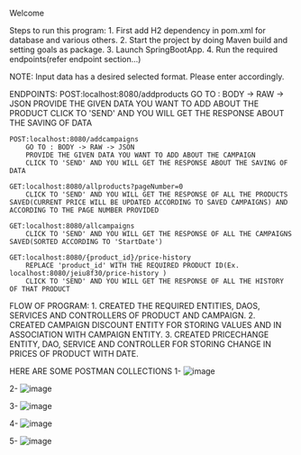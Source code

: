 Welcome 

Steps to run this program:
	1. First add H2 dependency in pom.xml for database and various others.
	2. Start the project by doing Maven build and setting goals as package.
	3. Launch SpringBootApp.
	4. Run the required endpoints(refer endpoint section...)

NOTE: Input data has a desired selected format. Please enter accordingly.

ENDPOINTS:
	POST:localhost:8080/addproducts
		GO TO : BODY -> RAW -> JSON
		PROVIDE THE GIVEN DATA YOU WANT TO ADD ABOUT THE PRODUCT
		CLICK TO 'SEND' AND YOU WILL GET THE RESPONSE ABOUT THE SAVING OF DATA
		
	POST:localhost:8080/addcampaigns
		GO TO : BODY -> RAW -> JSON
		PROVIDE THE GIVEN DATA YOU WANT TO ADD ABOUT THE CAMPAIGN
		CLICK TO 'SEND' AND YOU WILL GET THE RESPONSE ABOUT THE SAVING OF DATA
		
	GET:localhost:8080/allproducts?pageNumber=0
		CLICK TO 'SEND' AND YOU WILL GET THE RESPONSE OF ALL THE PRODUCTS SAVED(CURRENT PRICE WILL BE UPDATED ACCORDING TO SAVED CAMPAIGNS) AND ACCORDING TO THE PAGE NUMBER PROVIDED
		
	GET:localhost:8080/allcampaigns
		CLICK TO 'SEND' AND YOU WILL GET THE RESPONSE OF ALL THE CAMPAIGNS SAVED(SORTED ACCORDING TO 'StartDate')
		
	GET:localhost:8080/{product_id}/price-history
		REPLACE 'product_id' WITH THE REQUIRED PRODUCT ID(Ex. localhost:8080/jeiu8f30/price-history )
		CLICK TO 'SEND' AND YOU WILL GET THE RESPONSE OF ALL THE HISTORY OF THAT PRODUCT
		
FLOW OF PROGRAM:
	1. CREATED THE REQUIRED ENTITIES, DAOS, SERVICES AND CONTROLLERS OF PRODUCT AND CAMPAIGN.
	2. CREATED CAMPAIGN DISCOUNT ENTITY FOR STORING VALUES AND IN ASSOCIATION WITH CAMPAIGN ENTITY.
	3. CREATED PRICECHANGE ENTITY, DAO, SERVICE AND CONTROLLER FOR STORING CHANGE IN PRICES OF PRODUCT WITH DATE.
	
HERE ARE SOME POSTMAN COLLECTIONS
1-
![image](https://github.com/KrishnayMishra/Sale-Management/assets/86675294/a99b2128-8148-4cd6-91a6-8835cac25cc8)

2-
![image](https://github.com/KrishnayMishra/Sale-Management/assets/86675294/106b7057-cd1f-4987-8ec9-578126a39872)

3-
![image](https://github.com/KrishnayMishra/Sale-Management/assets/86675294/ef27f160-15f9-42d2-88e4-a32816e5156d)

4-
![image](https://github.com/KrishnayMishra/Sale-Management/assets/86675294/c50769bb-bed6-4f76-8160-6fddc2998bc5)

5-
![image](https://github.com/KrishnayMishra/Sale-Management/assets/86675294/6b4bffc1-8f24-4ae2-9f1c-f5e4f97671a6)






	
